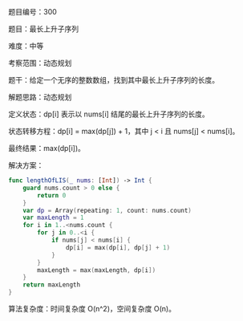 题目编号：300

题目：最长上升子序列

难度：中等

考察范围：动态规划

题干：给定一个无序的整数数组，找到其中最长上升子序列的长度。

解题思路：动态规划

定义状态：dp[i] 表示以 nums[i] 结尾的最长上升子序列的长度。

状态转移方程：dp[i] = max(dp[j]) + 1，其中 j < i 且 nums[j] < nums[i]。

最终结果：max(dp[i])。

解决方案：

```swift
func lengthOfLIS(_ nums: [Int]) -> Int {
    guard nums.count > 0 else {
        return 0
    }
    var dp = Array(repeating: 1, count: nums.count)
    var maxLength = 1
    for i in 1..<nums.count {
        for j in 0..<i {
            if nums[j] < nums[i] {
                dp[i] = max(dp[i], dp[j] + 1)
            }
        }
        maxLength = max(maxLength, dp[i])
    }
    return maxLength
}
```

算法复杂度：时间复杂度 O(n^2)，空间复杂度 O(n)。
